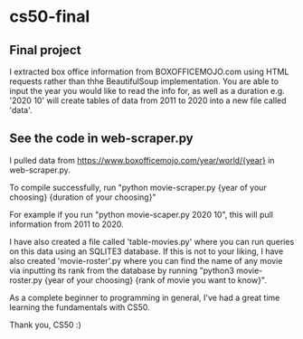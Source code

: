 # cs50-final

<h2> Final project </h2>

I extracted box office information from BOXOFFICEMOJO.com using HTML requests rather than thhe BeautifulSoup implementation. You are able to input the year you would like to read the info for, as well as a duration e.g. '2020 10' will create tables of data from 2011 to 2020 into a new file called 'data'.

<h2> See the code in web-scraper.py </h2>

I pulled data from https://www.boxofficemojo.com/year/world/{year} in web-scraper.py.

To compile successfully, run "python movie-scraper.py {year of your choosing} {duration of your choosing}"

For example if you run "python movie-scaper.py 2020 10", this will pull information from 2011 to 2020.

I have also created a file called 'table-movies.py' where you can run queries on this data using an SQLITE3 database.
If this is not to your liking, I have also created 'movie-roster'.py where you can find the name of any movie via inputting its rank from the database by running "python3 movie-roster.py {year of your choosing} {rank of movie you want to know}".

As a complete beginner to programming in general, I've had a great time learning the fundamentals with CS50.

Thank you, CS50 :)

